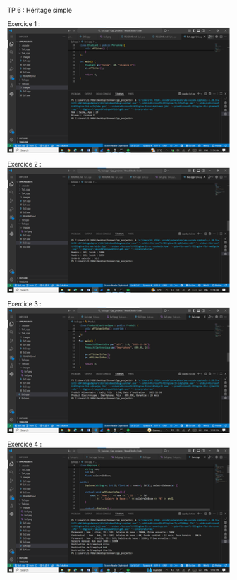 TP 6 : Héritage simple

Exercice 1 :
![image alt](https://github.com/laouysalma/Tp6cpp/blob/main/images/Ex1.png?raw=true)


Exercice 2 :
![image alt](https://github.com/laouysalma/Tp6cpp/blob/main/images/Ex2.png?raw=true)


Exercice 3 :
![image alt](https://github.com/laouysalma/Tp6cpp/blob/main/images/Ex3.png?raw=true)


Exercice 4 :
![image alt](https://github.com/laouysalma/Tp6cpp/blob/main/images/Ex4.png?raw=true)
